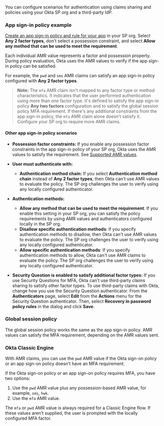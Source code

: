 You can configure scenarios for authentication using claims sharing and policies using your Okta SP org and a third-party IdP.

### App sign-in policy example

[Create an app sign-in policy and rule for your app](https://help.okta.com/okta_help.htm?type=oie&id=ext-create-auth-policy) in your SP org. Select **Any 2 factor types**, don't select a possession constraint, and select **Allow any method that can be used to meet the requirement**.

Each individual AMR value represents a factor and possession property. During policy evaluation, Okta uses the AMR values to verify if the app sign-in policy can be satisfied.

For example, the `pwd` and `sms` AMR claims can satisfy an app sign-in policy configured with **Any 2 factor types**.

> **Note:** The `mfa` AMR claim isn't mapped to any factor type or method characteristics. It indicates that the user performed authentication using more than one factor type. It's defined to satisfy the app sign-in policy **Any two factors** configuration and to satisfy the global session policy MFA requirement. If there's any additional constraints from the app sign-in policy, the `mfa` AMR claim alone doesn't satisfy it. Configure your SP org to require more AMR claims.

#### Other app sign-in policy scenarios

* **Possession factor constraints:** If you enable any possession factor constraints in the app sign-in policy of your SP org, Okta uses the AMR values to satisfy the requirement. See [Supported AMR values](#supported-amr-values).

* **User must authenticate with:**
  * **Authentication method chain:** If you select **Authentication method chain** instead of **Any 2 factor types**, then Okta can't use AMR values to evaluate the policy. The SP org challenges the user to verify using any locally configured authenticator.

* **Authentication methods:**
  * **Allow any method that can be used to meet the requirement**: If you enable this setting in your SP org, you can satisfy the policy requirements by using AMR values and authenticators configured locally in the SP org.
  * **Disallow specific authentication methods**: If you specify authentication methods to disallow, then Okta can't use AMR values to evaluate the policy. The SP org challenges the user to verify using any locally configured authenticator.
  * **Allow specific authentication methods**: If you specify authentication methods to allow, Okta can't use AMR claims to evaluate the policy. The SP org challenges the user to verify using any locally configured authenticator.

* **Security Question is enabled to satisfy additional factor types:** If you use Security Questions for MFA, Okta can't use third-party claims sharing to satisfy other factor types. To use third-party claims with Okta, change how you use the Security Question authenticator. From the **Authenticators** page, select **Edit** from the **Actions** menu for the Security Question authenticator. Then, select **Recovery in password policy rules** in the dialog and click **Save**.

### Global session policy

The global session policy works the same as the app sign-in policy. AMR values can satisfy the MFA requirement, depending on the AMR values sent.

### Okta Classic Engine

With AMR claims, you can use the `pwd` AMR value if the Okta sign-on policy or an app sign-on policy doesn't have an MFA requirement.

If the Okta sign-on policy or an app sign-on policy requires MFA, you have two options:

1. Use the `pwd` AMR value plus any possession-based AMR value, for example, `sms`, `hwk`.
2. Use the `mfa` AMR value.

The `mfa` or `pwd` AMR value is always required for a Classic Engine flow. If these values aren't supplied, the user is prompted with the locally configured MFA factor.
